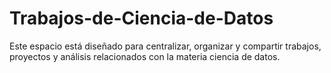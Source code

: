 # Trabajos-de-Ciencia-de-Datos
Este espacio está diseñado para centralizar, organizar y compartir trabajos, proyectos y análisis relacionados con la materia ciencia de datos.
